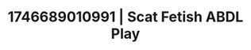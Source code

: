 ---
categories:
- Sensual cosplay
- AI-generated
- Slow burn erotica
- AI sensuality
- Intimate rituals
- Dreamy pleasure
- ASMR
- Cosplay
image: /assets/images/1746689010991.jpg
layout: post
seo:
  description: Featured content with artistic Scat Fetish, ABDL Play. HD images available.
  keywords: Scat Fetish, ABDL Play
  og_image: /assets/images/1746689010991.jpg
  schema_type: VisualArtwork
tags:
- ABDL Play
- Scat Fetish
- '#1746689010991'
title: 1746689010991 | Scat Fetish ABDL Play
---